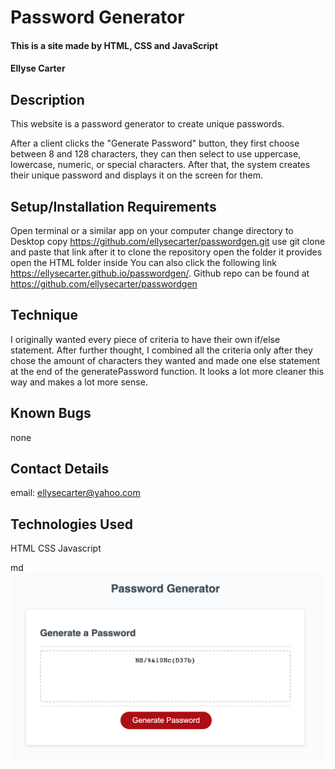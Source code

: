 # Password Generator

#### This is a site made by HTML, CSS and JavaScript

#### Ellyse Carter

## Description
This website is a password generator to create unique passwords. 

After a client clicks the "Generate Password" button, they first choose between 8 and 128 characters, they can then select to use uppercase, lowercase, numeric, or special characters. After that, the system creates their unique password and displays it on the screen for them.

## Setup/Installation Requirements
Open terminal or a similar app on your computer
change directory to Desktop
copy https://github.com/ellysecarter/passwordgen.git
use git clone and paste that link after it to clone the repository
open the folder it provides
open the HTML folder inside
You can also click the following link
https://ellysecarter.github.io/passwordgen/. 
Github repo can be found at https://github.com/ellysecarter/passwordgen

## Technique
I originally wanted every piece of criteria to have their own if/else statement. After further thought, I combined all the criteria only after they chose the amount of characters they wanted and made one else statement at the end of the generatePassword function. It looks a lot more cleaner this way and makes a lot more sense.

## Known Bugs
none 

## Contact Details
email: ellysecarter@yahoo.com

## Technologies Used
HTML CSS Javascript

md![screenshot](Assets/images/Screenshot.png)
